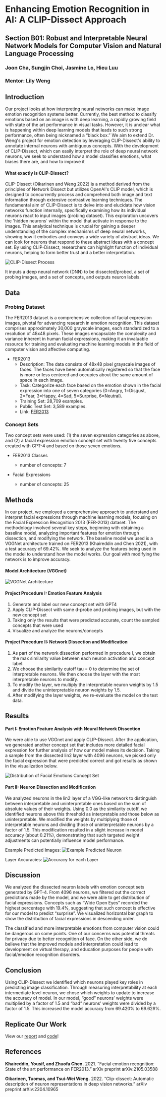 # Enhancing Emotion Recognition in AI: A CLIP-Dissect Approach

## Section B01: Robust and Interpretable Neural Network Models for Computer Vision and Natural Language Processing
### Joon Cha, Sungjin Choi, Jasmine Lo, Hieu Luu
### Mentor: Lily Weng



## Introduction

Our project looks at how interpreting neural networks can make image emotion recognition systems better. Currently, the best method to classify emotions based on an image is with deep learning, a rapidly growing field with state of the art performance in visual tasks. However, it is unclear what is happening within deep learning models that leads to such strong performance, often being nicknamed a “black box.” We aim to extend Dr. Weng's project for emotion detection by leveraging CLIP-Dissect's ability to annotate internal neurons with ambiguous concepts.  With the development of CLIP-Dissect, which can easily interpret the role of deep neural network neurons, we seek to understand how a model classifies emotions, what biases there are, and how to improve it

#### What exactly is CLIP-Dissect?
CLIP-Dissect (Oikarinen and Weng 2022) is a method derived from the principles of Network Dissect but utilizes OpenAI's CLIP model, which is designed to concurrently process and comprehend both image and text information through extensive contrastive learning techniques. The fundamental aim of CLIP-Dissect is to delve into and elucidate how vision networks function internally, specifically examining how its individual neurons react to input images (probing dataset). This exploration uncovers the 'hidden neurons' within the model that activate in response to the images. This analytical technique is crucial for gaining a deeper understanding of the complex mechanisms of deep neural networks, showing how it embodies and conveys a wide variety of abstract ideas. We can look for neurons that respond to these abstract ideas with a concept set. By using CLIP-Dissect, researchers can highlight function of individual neurons, helping to form better trust and a better interpretation.

![CLIP-Dissect Process](images/clip-dissect.png)

It inputs a deep neural network (DNN) to be dissected/probed, a set of probing images, and a set of concepts, and outputs neuron labels. 



## Data

### Probing Dataset
The FER2013 dataset is a comprehensive collection of facial expression images, pivotal for advancing research in emotion recognition. This dataset comprises approximately 30,000 grayscale images, each standardized to a resolution of 48x48 pixels. These images encapsulate the complexity and variance inherent in human facial expressions, making it an invaluable resource for training and evaluating machine learning models in the field of computer vision and affective computing.

- FER2013
  - Description: The data consists of 48x48 pixel grayscale images of faces. The faces have been automatically registered so that the face is more or less centered and occupies about the same amount of space in each image.
  - Task: Categorize each face based on the emotion shown in the facial expression into
  one of seven categories (0=Angry, 1=Disgust, 2=Fear, 3=Happy, 4=Sad, 5=Surprise, 6=Neutral).
  - Training Set: 28,709 examples.
  - Public Test Set: 3,589 examples.
  - Link: [FER2013](https://www.kaggle.com/datasets/msambare/fer2013)

### Concept Sets
Two concept sets were used: (1) the seven expression categories as above, and (2) a facial expression emotion concept set with twenty five concepts created with GPT-4 and based on those seven emotions.

- FER2013 Classes
    - number of concepts: 7
 
- Facial Expressions
    - number of concepts: 25



## Methods

In our project, we employed a comprehensive approach to understand and interpret facial expressions through machine learning models, focusing on the Facial Expression Recognition 2013 (FER-2013) dataset. The methodology involved several key steps, beginning with obtaining a baseline model, analyzing important features for emotion through dissection, and modifying the network. The baseline model we used is a VGGNet architecture trained on FER2013 (Khaireddin and Chen 2021), with a test accuracy of 69.42%. We seek to analyze the features being used in the model to understand how the model works. Our goal with modifying the network is to improve accuracy.

#### Model Architecture (VGGnet)
![VGGNet Architecture](images/vgg-architecture.png)

#### Project Procedure I: Emotion Feature Analysis

1. Generate and label our new concept set with GPT4
2. Apply CLIP-Dissect with same d-probe and probing images, but with   the new concept set
3. Taking only the results that were predicted accurate, count the sampled concepts that were used
4. Visualize and analyze the neurons/concepts

#### Project Procedure II: Network Dissection and Modification 

1. As part of the network dissection performed in procedure I, we obtain the max similarity value between each neuron activation and concept label. 
2. We choose the similarity cutoff tau = 0 to determine the set of interpretable neurons. We then choose the layer with the most interpretable neurons to modify.
3. To modify the layer, we multiply the interpretable neuron weights by 1.5 and divide the uninterpretable neuron weights by 1.5.
4. After modifying the layer weights, we re-evaluate the model on the test data.



## Results

#### Part I:  Emotion Feature Analysis with Neural Network Dissection

We were able to use VGGnet and apply CLIP-Dissect. After the application, we generated another concept set that includes more detailed facial expression for further analysis of how our model makes its decision. Taking a sample from the dissected lin2 layer with 4096 neurons, we picked only the facial expression that were predicted correct and got results as shown in the visualization below.  

![Distribution of Facial Emotions Concept Set](images/face-expressions.png)

#### Part II: Neuron Dissection and Modification

We analyzed neurons in the lin2 layer of a VGG-like network to distinguish between interpretable and uninterpretable ones based on the sum of absolute values of their weights. Using 0.0 as the similarity cutoff, we identified neurons above this threshold as interpretable and those below as uninterpretable. We modified the weights by multiplying those of interpretable neurons and dividing those of uninterpretable neurons by a factor of 1.5. This modification resulted in a slight increase in model accuracy (about 0.21%), demonstrating that such targeted weight adjustments can potentially influence model performance.

Example Predicted Images:
![Example Predicted Neuron](images/predicted-imgs.png)

Layer Accuracies:
![Accuracy for each Layer](images/layer-accuracy.png)



## Discussion

We analyzed the dissected neuron labels with emotion concept sets generated by GPT-4. From 4096 neurons, we filtered out the correct predictions made by the model, and we were able to get distribution of facial expressions. Concepts such as “Wide Open Eyes” recorded the highest percentage with 19.4%, suggesting that such concept is effective for our model to predict “surprise”.  We visualized horizontal bar graph to show the distribution of facial expressions in descending order. 

The classified and more interpretable emotions from computer vision could be dangerous on some points. One of our concerns was potential threats for privacy due to better recognition of face. On the other side, we do believe that the improved models and interpretation could lead to development on virtual therapy, and education purposes for people with facial/emotion recognition disorders.



## Conclusion

Using CLIP-Dissect we identified which neurons played key roles in predicting image classification. Through measuring interpretability at each intermediate level neuron, we chose which weights to update to increase the accuracy of model. In our model, “good” neurons’ weights were multiplied by a factor of 1.5 and “bad” neurons’ weights were divided by a factor of 1.5. This increased the model accuracy from 69.420% to 69.629%.



## Replicate Our Work
View our [report](report.pdf) and [code](https://github.com/kier0813/emotion_clip)!



## References

**Khaireddin, Yousif, and Zhuofa Chen.** 2021. “Facial emotion recognition: State of the art performance on FER2013.” arXiv preprint arXiv:2105.03588

**Oikarinen, Tuomas, and Tsui-Wei Weng.** 2022. “Clip-dissect: Automatic description of neuron representations in deep vision networks.” arXiv preprint arXiv:2204.10965

